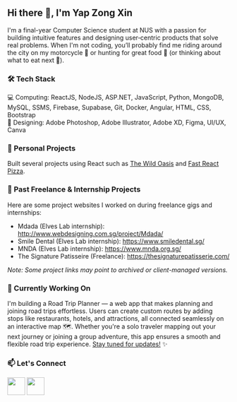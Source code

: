 ## Hi there 👋, I'm Yap Zong Xin
I'm a final-year Computer Science student at NUS with a passion for building intuitive features and designing user‑centric products that solve real problems.
When I'm not coding, you’ll probably find me riding around the city on my motorcycle 🛵 or hunting for great food 🍔 (or thinking about what to eat next 🤔).

### 🛠️ Tech Stack
💻 Computing: ReactJS, NodeJS, ASP.NET, JavaScript, Python, MongoDB, MySQL, SSMS, Firebase, Supabase, Git, Docker, Angular, HTML, CSS, Bootstrap <br />
🎨 Designing: Adobe Photoshop, Adobe Illustrator, Adobe XD, Figma, UI/UX, Canva

### 🌱 Personal Projects
Built several projects using React such as <a href="https://the-wild-oasis-blond-chi.vercel.app/">The Wild Oasis</a> and <a href="https://fast-react-pizza-ebon-theta.vercel.app/">Fast React Pizza</a>.

### 💼 Past Freelance & Internship Projects
Here are some project websites I worked on during freelance gigs and internships:
- Mdada (Elves Lab internship): <a href="http://www.webdesigning.com.sg/project/Mdada/" target="_blank">http://www.webdesigning.com.sg/project/Mdada/</a>
- Smile Dental (Elves Lab internship): <a href="https://www.smiledental.sg/" target="_blank">https://www.smiledental.sg/</a>
- MNDA (Elves Lab internship): <a href="https://www.mnda.org.sg/" target="_blank">https://www.mnda.org.sg/</a>
- The Signature Patisseire (Freelance): <a href="https://thesignaturepatisserie.com/" target="_blank">https://thesignaturepatisserie.com/</a>

*Note: Some project links may point to archived or client-managed versions.*

### 🧪 Currently Working On
I'm building a Road Trip Planner — a web app that makes planning and joining road trips effortless. Users can create custom routes by adding stops like restaurants, hotels, and attractions, all connected seamlessly on an interactive map 🗺️. Whether you're a solo traveler mapping out your next journey or joining a group adventure, this app ensures a smooth and flexible road trip experience. [Stay tuned for updates!](https://github.com/yap-zong-xin/road-trip/blob/main/README.md) ✨

### 📫 Let's Connect
<a href="mailto:yapzongxin@hotmail.com" alt="email" style="text-decoration:none">
  <img src="https://cdn-icons-png.flaticon.com/512/2250/2250206.png" style="height:40px" />
</a>
<a href="https://www.linkedin.com/in/yapzongxin" target="_blank" alt="linkedin" style="text-decoration:none">
  <img src="https://upload.wikimedia.org/wikipedia/commons/thumb/c/ca/LinkedIn_logo_initials.png/600px-LinkedIn_logo_initials.png?20140125013055" style="height:40px" />
</a>

<!--
**yap-zong-xin/yap-zong-xin** is a ✨ _special_ ✨ repository because its `README.md` (this file) appears on your GitHub profile.

Here are some ideas to get you started:

- 🔭 I’m currently working on ...
- 🌱 I’m currently learning ...
- 👯 I’m looking to collaborate on ...
- 🤔 I’m looking for help with ...
- 💬 Ask me about ...
- 📫 How to reach me: ...
- 😄 Pronouns: ...
- ⚡ Fun fact: ...
-->
